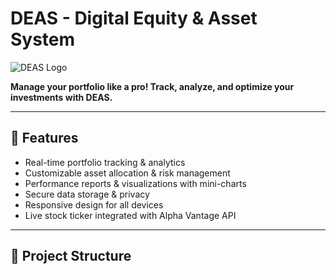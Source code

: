 # DEAS - Digital Equity & Asset System

![DEAS Logo](https://via.placeholder.com/150x50.png?text=DEAS)

**Manage your portfolio like a pro! Track, analyze, and optimize your investments with DEAS.**

---

## 🚀 Features

- Real-time portfolio tracking & analytics  
- Customizable asset allocation & risk management  
- Performance reports & visualizations with mini-charts  
- Secure data storage & privacy  
- Responsive design for all devices  
- Live stock ticker integrated with Alpha Vantage API  

---

## 📁 Project Structure

